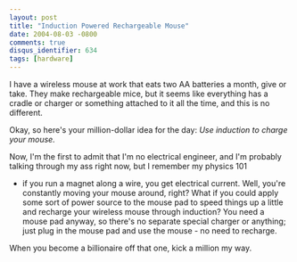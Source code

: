 ```yaml
---
layout: post
title: "Induction Powered Rechargeable Mouse"
date: 2004-08-03 -0800
comments: true
disqus_identifier: 634
tags: [hardware]
---
```

I have a wireless mouse at work that eats two AA batteries a month, give
or take. They make rechargeable mice, but it seems like everything has a
cradle or charger or something attached to it all the time, and this is
no different.

 Okay, so here's your million-dollar idea for the day: *Use induction to
charge your mouse.*

 Now, I'm the first to admit that I'm no electrical engineer, and I'm
probably talking through my ass right now, but I remember my physics 101
- if you run a magnet along a wire, you get electrical current. Well,
you're constantly moving your mouse around, right? What if you could
apply some sort of power source to the mouse pad to speed things up a
little and recharge your wireless mouse through induction? You need a
mouse pad anyway, so there's no separate special charger or anything;
just plug in the mouse pad and use the mouse - no need to recharge.

 When you become a billionaire off that one, kick a million my way.
